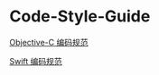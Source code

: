 # Code-Style-Guide

[Objective-C 编码规范](https://github.com/XiaXianBing/Code-Style-Guide/blob/master/Objective-C%20%E7%BC%96%E7%A0%81%E8%A7%84%E8%8C%83.md#)

[Swift 编码规范](https://github.com/XiaXianBing/Code-Style-Guide/blob/master/Swift%20%E7%BC%96%E7%A0%81%E8%A7%84%E8%8C%83.md#)



